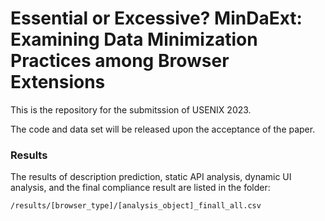 # Essential or Excessive? MinDaExt: Examining Data Minimization Practices among Browser Extensions

This is the repository for the submitssion of USENIX 2023.

The code and data set will be released upon the acceptance of the paper.

### Results
The results of description prediction, static API analysis, dynamic UI analysis, and the final compliance result are listed in the folder:

```
/results/[browser_type]/[analysis_object]_finall_all.csv
```

